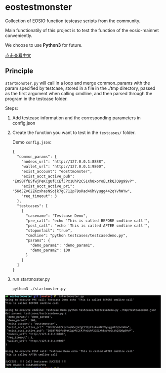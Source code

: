 # eostestmonster
Collection of EOSIO function testcase scripts from the community.

Main functionatily of this project is to test the function of the eosio-mainnet conveniently.

We choose to use **Python3** for future.

[点击查看中文](README_CN.md)

## Principle

`startmonster.py` will call in a loop and merge common_params with the param specified by testcase, stored in a file in the ./tmp directory, passed as the first argument when calling cmdline, and then parsed through the program in the testcase folder.

Steps:

1. Add testcase information and the corresponding parameters in config.json

2. Create the function you want to test in the `testcases/` folder.

   Demo `config.json`:

   ```
   {
     "common_params": {
       "nodeos_url": "http://127.0.0.1:8888",
       "wallet_url": "http://127.0.0.1:9800",
       "exist_account": "eosttmonster",
       "exist_acct_active_pub": "EOS8TfBSfwjPeKCgUfCCEfJPx1UhP2CS1Xh8xoYoELtkQJQ9g99vP",
       "exist_acct_active_pri": "5KdJZv62ZKzxhasNSojk7gC712pF9sRad4KhVyugg442qYvhWYw",
       "req_timeout": 3
     },
     "testcases": [
       {
         "casename": "Testcase Demo",
         "pre_call": "echo 'This is called BEFORE cmdline call'",
         "post_call": "echo 'This is called AFTER cmdline call'",
         "stoponfail": "true",
         "cmdline": "python testcases/testcasedemo.py",
         "params": {
           "demo_param1": "demo_param1",
           "demo_param2": 100
         }
       }
     ]
   }
   ```

3. run startmoster.py

   ```
   python3 ./startmoster.py
   ```

![image](./image/startmonster.png)

